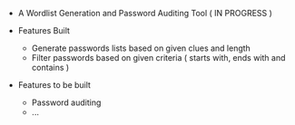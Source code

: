 - A Wordlist Generation and Password Auditing Tool ( IN PROGRESS )

- Features Built
	+ Generate passwords lists based on given clues and length
	+ Filter passwords based on given criteria ( starts with, ends with and contains )

- Features to be built
	+ Password auditing
	+ ...
   